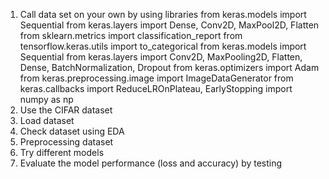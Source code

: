 1. Call data set on your own by using libraries
from keras.models import Sequential
from keras.layers import Dense, Conv2D, MaxPool2D, Flatten
from sklearn.metrics import classification_report
from tensorflow.keras.utils import to_categorical
from keras.models import Sequential
from keras.layers import Conv2D, MaxPooling2D, Flatten, Dense, BatchNormalization, Dropout
from keras.optimizers import Adam
from keras.preprocessing.image import ImageDataGenerator
from keras.callbacks import ReduceLROnPlateau, EarlyStopping
import numpy as np
2. Use the CIFAR dataset
3. Load dataset
4. Check dataset using EDA
5. Preprocessing dataset
6. Try different models
7. Evaluate the model performance (loss and accuracy) by testing
